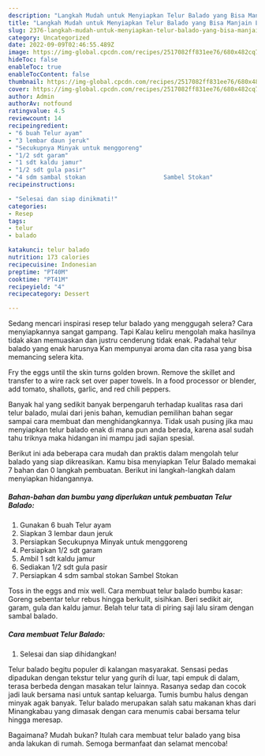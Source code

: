 ```yaml
---
description: "Langkah Mudah untuk Menyiapkan Telur Balado yang Bisa Manjain Lidah, Buat Buka Puasa Lezat Sekali"
title: "Langkah Mudah untuk Menyiapkan Telur Balado yang Bisa Manjain Lidah, Buat Buka Puasa Lezat Sekali"
slug: 2376-langkah-mudah-untuk-menyiapkan-telur-balado-yang-bisa-manjain-lidah-buat-buka-puasa-lezat-sekali
category: Uncategorized
date: 2022-09-09T02:46:55.489Z
image: https://img-global.cpcdn.com/recipes/2517082ff831ee76/680x482cq70/telur-balado-foto-resep-utama.jpg
hideToc: false
enableToc: true
enableTocContent: false
thumbnail: https://img-global.cpcdn.com/recipes/2517082ff831ee76/680x482cq70/telur-balado-foto-resep-utama.jpg
cover: https://img-global.cpcdn.com/recipes/2517082ff831ee76/680x482cq70/telur-balado-foto-resep-utama.jpg
author: Admin
authorAv: notfound
ratingvalue: 4.5
reviewcount: 14
recipeingredient:
- "6 buah Telur ayam"
- "3 lembar daun jeruk"
- "Secukupnya Minyak untuk menggoreng"
- "1/2 sdt garam"
- "1 sdt kaldu jamur"
- "1/2 sdt gula pasir"
- "4 sdm sambal stokan                      Sambel Stokan"
recipeinstructions:

- "Selesai dan siap dinikmati!"
categories:
- Resep
tags:
- telur
- balado

katakunci: telur balado 
nutrition: 173 calories
recipecuisine: Indonesian
preptime: "PT40M"
cooktime: "PT41M"
recipeyield: "4"
recipecategory: Dessert

---
```



Sedang mencari inspirasi resep telur balado yang menggugah selera? Cara menyiapkannya sangat gampang. Tapi Kalau keliru mengolah maka hasilnya tidak akan memuaskan dan justru cenderung tidak enak. Padahal telur balado yang enak harusnya Kan mempunyai aroma dan cita rasa yang bisa memancing selera kita.


Fry the eggs until the skin turns golden brown. Remove the skillet and transfer to a wire rack set over paper towels. In a food processor or blender, add tomato, shallots, garlic, and red chili peppers.

Banyak hal yang sedikit banyak berpengaruh terhadap kualitas rasa dari telur balado, mulai dari jenis bahan, kemudian pemilihan bahan segar sampai cara membuat dan menghidangkannya. Tidak usah pusing jika mau menyiapkan telur balado enak di mana pun anda berada, karena asal sudah tahu triknya maka hidangan ini mampu jadi sajian spesial.


Berikut ini ada beberapa cara mudah dan praktis dalam mengolah telur balado yang siap dikreasikan. Kamu bisa menyiapkan Telur Balado memakai 7 bahan dan 0 langkah pembuatan. Berikut ini langkah-langkah dalam menyiapkan hidangannya.

<!--inarticleads1-->

##### Bahan-bahan dan bumbu yang diperlukan untuk pembuatan Telur Balado:

1. Gunakan 6 buah Telur ayam
1. Siapkan 3 lembar daun jeruk
1. Persiapkan Secukupnya Minyak untuk menggoreng
1. Persiapkan 1/2 sdt garam
1. Ambil 1 sdt kaldu jamur
1. Sediakan 1/2 sdt gula pasir
1. Persiapkan 4 sdm sambal stokan                      Sambel Stokan


Toss in the eggs and mix well. Cara membuat telur balado bumbu kasar: Goreng sebentar telur rebus hingga berkulit, sisihkan. Beri sedikit air, garam, gula dan kaldu jamur. Belah telur tata di piring saji lalu siram dengan sambal balado. 

<!--inarticleads2-->

##### Cara membuat Telur Balado:


1. Selesai dan siap dihidangkan!

Telur balado begitu populer di kalangan masyarakat. Sensasi pedas dipadukan dengan tekstur telur yang gurih di luar, tapi empuk di dalam, terasa berbeda dengan masakan telur lainnya. Rasanya sedap dan cocok jadi lauk bersama nasi untuk santap keluarga. Tumis bumbu halus dengan minyak agak banyak. Telur balado merupakan salah satu makanan khas dari Minangkabau yang dimasak dengan cara menumis cabai bersama telur hingga meresap. 

Bagaimana? Mudah bukan? Itulah cara membuat telur balado yang bisa anda lakukan di rumah. Semoga bermanfaat dan selamat mencoba!
